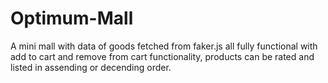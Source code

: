 # Optimum-Mall
A mini mall with data of goods fetched from faker.js all fully functional with add to cart and remove from cart functionality, products can be rated and listed in assending or decending order.
